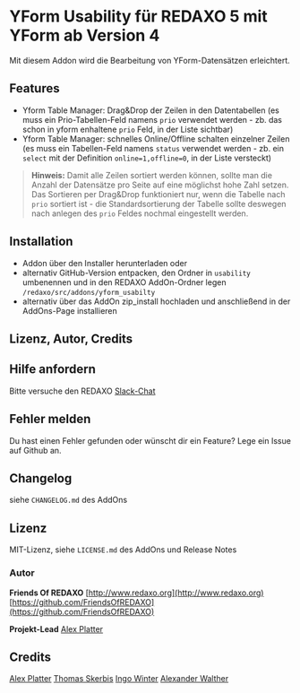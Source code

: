 # YForm Usability für REDAXO 5 mit YForm ab Version 4

Mit diesem Addon wird die Bearbeitung von YForm-Datensätzen erleichtert.

## Features

- Yform Table Manager: Drag&Drop der Zeilen in den Datentabellen
(es muss ein Prio-Tabellen-Feld namens `prio` verwendet werden - zb. das schon in yform enhaltene `prio` Feld, in der Liste sichtbar)
- Yform Table Manager: schnelles Online/Offline schalten einzelner Zeilen
(es muss ein Tabellen-Feld namens `status` verwendet werden - zb. ein `select` mit der Definition `online=1,offline=0`, in der Liste versteckt)

> **Hinweis:** Damit alle Zeilen sortiert werden können, sollte man die Anzahl der Datensätze pro Seite auf eine möglichst hohe Zahl setzen. Das Sortieren per Drag&Drop funktioniert nur, wenn die Tabelle nach `prio` sortiert ist - die Standardsortierung der Tabelle sollte deswegen nach anlegen des `prio` Feldes nochmal eingestellt werden.

## Installation

* Addon über den Installer herunterladen oder
* alternativ GitHub-Version entpacken, den Ordner in `usability` umbenennen und in den REDAXO AddOn-Ordner legen `/redaxo/src/addons/yform_usabilty`
* alternativ über das AddOn zip_install hochladen und anschließend in der AddOns-Page installieren


## Lizenz, Autor, Credits

## Hilfe anfordern
Bitte versuche den REDAXO [Slack-Chat](https://www.redaxo.org/support/community/#slack)

## Fehler melden
Du hast einen Fehler gefunden oder wünscht dir ein Feature? Lege ein Issue auf Github an.


## Changelog

siehe `CHANGELOG.md` des AddOns

## Lizenz

MIT-Lizenz, siehe `LICENSE.md` des AddOns und Release Notes

### Autor

**Friends Of REDAXO**
[http://www.redaxo.org](http://www.redaxo.org)
[https://github.com/FriendsOfREDAXO](https://github.com/FriendsOfREDAXO)

**Projekt-Lead**
[Alex Platter](https://github.com/lexplatt/)

## Credits

[Alex Platter](https://github.com/lexplatt/)
[Thomas Skerbis](https://github.com/skerbis)
[Ingo Winter](https://github.com/ingowinter)
[Alexander Walther](https://github.com/alxndr-w)
